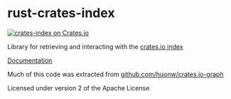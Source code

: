 # rust-crates-index

[![crates-index on Crates.io](https://meritbadge.herokuapp.com/crates-index)](https://crates.io/crates/crates-index)

Library for retrieving and interacting with the [crates.io index](https://github.com/rust-lang/crates.io-index)

[Documentation](https://docs.rs/crates-index/)

Much of this code was extracted from [github.com/huonw/crates.io-graph](https://github.com/huonw/crates.io-graph)

Licensed under version 2 of the Apache License
